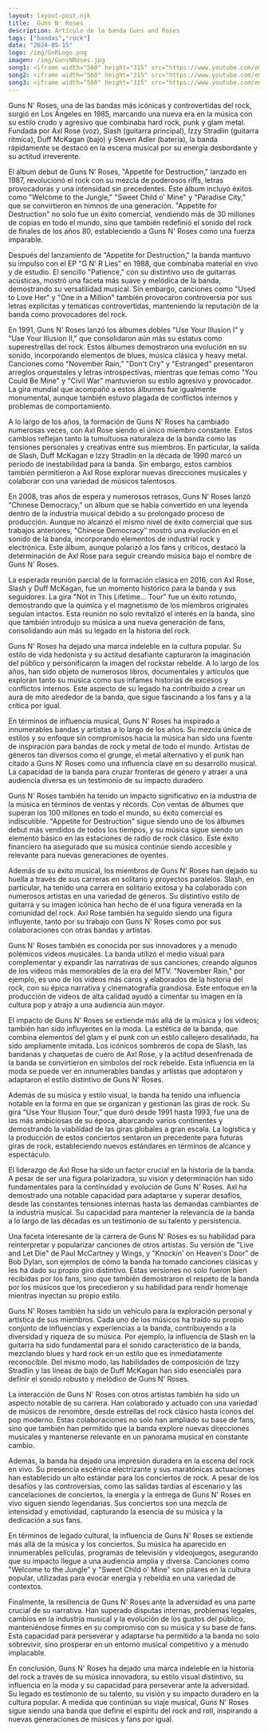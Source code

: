 ```yaml
---
layout: layout-post.njk
title:  Guns N' Roses
description: Artículo de la banda Guns and Roses
tags: ["bandas","rock"]
date: "2024-05-15"
logo: /img/GnRLogo.png
imagen: /img/GunsNRoses.jpg
song1: <iframe width="560" height="315" src="https://www.youtube.com/embed/1w7OgIMMRc4?si=Y3bDQBibRURjjlyY" title="YouTube video player" frameborder="0" allow="accelerometer; autoplay; clipboard-write; encrypted-media; gyroscope; picture-in-picture; web-share" referrerpolicy="strict-origin-when-cross-origin" allowfullscreen></iframe>
song2: <iframe width="560" height="315" src="https://www.youtube.com/embed/o1tj2zJ2Wvg?si=mc7btYPdnLAHImE9" title="YouTube video player" frameborder="0" allow="accelerometer; autoplay; clipboard-write; encrypted-media; gyroscope; picture-in-picture; web-share" referrerpolicy="strict-origin-when-cross-origin" allowfullscreen></iframe>
song3: <iframe width="560" height="315" src="https://www.youtube.com/embed/8SbUC-UaAxE?si=j8B_VC--MBy6UtnK" title="YouTube video player" frameborder="0" allow="accelerometer; autoplay; clipboard-write; encrypted-media; gyroscope; picture-in-picture; web-share" referrerpolicy="strict-origin-when-cross-origin" allowfullscreen></iframe>
---
```

Guns N' Roses, una de las bandas más icónicas y controvertidas del rock, surgió en Los Ángeles en 1985, marcando una nueva era en la música con su estilo crudo y agresivo que combinaba hard rock, punk y glam metal. Fundada por Axl Rose (voz), Slash (guitarra principal), Izzy Stradlin (guitarra rítmica), Duff McKagan (bajo) y Steven Adler (batería), la banda rápidamente se destacó en la escena musical por su energía desbordante y su actitud irreverente.

El álbum debut de Guns N' Roses, "Appetite for Destruction," lanzado en 1987, revolucionó el rock con su mezcla de poderosos riffs, letras provocadoras y una intensidad sin precedentes. Este álbum incluyó éxitos como "Welcome to the Jungle," "Sweet Child o' Mine" y "Paradise City," que se convirtieron en himnos de una generación. "Appetite for Destruction" no solo fue un éxito comercial, vendiendo más de 30 millones de copias en todo el mundo, sino que también redefinió el sonido del rock de finales de los años 80, estableciendo a Guns N' Roses como una fuerza imparable.

Después del lanzamiento de "Appetite for Destruction," la banda mantuvo su impulso con el EP "G N' R Lies" en 1988, que combinaba material en vivo y de estudio. El sencillo "Patience," con su distintivo uso de guitarras acústicas, mostró una faceta más suave y melódica de la banda, demostrando su versatilidad musical. Sin embargo, canciones como "Used to Love Her" y "One in a Million" también provocaron controversia por sus letras explícitas y temáticas controvertidas, manteniendo la reputación de la banda como provocadores del rock.

En 1991, Guns N' Roses lanzó los álbumes dobles "Use Your Illusion I" y "Use Your Illusion II," que consolidaron aún más su estatus como superestrellas del rock. Estos álbumes demostraron una evolución en su sonido, incorporando elementos de blues, música clásica y heavy metal. Canciones como "November Rain," "Don't Cry" y "Estranged" presentaron arreglos orquestales y letras introspectivas, mientras que temas como "You Could Be Mine" y "Civil War" mantuvieron su estilo agresivo y provocador. La gira mundial que acompañó a estos álbumes fue igualmente monumental, aunque también estuvo plagada de conflictos internos y problemas de comportamiento.

A lo largo de los años, la formación de Guns N' Roses ha cambiado numerosas veces, con Axl Rose siendo el único miembro constante. Estos cambios reflejan tanto la tumultuosa naturaleza de la banda como las tensiones personales y creativas entre sus miembros. En particular, la salida de Slash, Duff McKagan e Izzy Stradlin en la década de 1990 marcó un período de inestabilidad para la banda. Sin embargo, estos cambios también permitieron a Axl Rose explorar nuevas direcciones musicales y colaborar con una variedad de músicos talentosos.

En 2008, tras años de espera y numerosos retrasos, Guns N' Roses lanzó "Chinese Democracy," un álbum que se había convertido en una leyenda dentro de la industria musical debido a su prolongado proceso de producción. Aunque no alcanzó el mismo nivel de éxito comercial que sus trabajos anteriores, "Chinese Democracy" mostró una evolución en el sonido de la banda, incorporando elementos de industrial rock y electrónica. Este álbum, aunque polarizó a los fans y críticos, destacó la determinación de Axl Rose para seguir creando música bajo el nombre de Guns N' Roses.

La esperada reunión parcial de la formación clásica en 2016, con Axl Rose, Slash y Duff McKagan, fue un momento histórico para la banda y sus seguidores. La gira "Not in This Lifetime... Tour" fue un éxito rotundo, demostrando que la química y el magnetismo de los miembros originales seguían intactos. Esta reunión no solo revitalizó el interés en la banda, sino que también introdujo su música a una nueva generación de fans, consolidando aún más su legado en la historia del rock.

Guns N' Roses ha dejado una marca indeleble en la cultura popular. Su estilo de vida hedonista y su actitud desafiante capturaron la imaginación del público y personificaron la imagen del rockstar rebelde. A lo largo de los años, han sido objeto de numerosos libros, documentales y artículos que exploran tanto su música como sus infames historias de excesos y conflictos internos. Este aspecto de su legado ha contribuido a crear un aura de mito alrededor de la banda, que sigue fascinando a los fans y a la crítica por igual.

En términos de influencia musical, Guns N' Roses ha inspirado a innumerables bandas y artistas a lo largo de los años. Su mezcla única de estilos y su enfoque sin compromisos hacia la música han sido una fuente de inspiración para bandas de rock y metal de todo el mundo. Artistas de géneros tan diversos como el grunge, el metal alternativo y el punk han citado a Guns N' Roses como una influencia clave en su desarrollo musical. La capacidad de la banda para cruzar fronteras de género y atraer a una audiencia diversa es un testimonio de su impacto duradero.

Guns N' Roses también ha tenido un impacto significativo en la industria de la música en términos de ventas y récords. Con ventas de álbumes que superan los 100 millones en todo el mundo, su éxito comercial es indiscutible. "Appetite for Destruction" sigue siendo uno de los álbumes debut más vendidos de todos los tiempos, y su música sigue siendo un elemento básico en las estaciones de radio de rock clásico. Este éxito financiero ha asegurado que su música continúe siendo accesible y relevante para nuevas generaciones de oyentes.

Además de su éxito musical, los miembros de Guns N' Roses han dejado su huella a través de sus carreras en solitario y proyectos paralelos. Slash, en particular, ha tenido una carrera en solitario exitosa y ha colaborado con numerosos artistas en una variedad de géneros. Su distintivo estilo de guitarra y su imagen icónica han hecho de él una figura venerada en la comunidad del rock. Axl Rose también ha seguido siendo una figura influyente, tanto por su trabajo con Guns N' Roses como por sus colaboraciones con otras bandas y artistas.

Guns N' Roses también es conocida por sus innovadores y a menudo polémicos videos musicales. La banda utilizó el medio visual para complementar y expandir las narrativas de sus canciones, creando algunos de los videos más memorables de la era del MTV. "November Rain," por ejemplo, es uno de los videos más caros y elaborados de la historia del rock, con su épica narrativa y cinematografía grandiosa. Este enfoque en la producción de videos de alta calidad ayudó a cimentar su imagen en la cultura pop y atrajo a una audiencia aún mayor.

El impacto de Guns N' Roses se extiende más allá de la música y los videos; también han sido influyentes en la moda. La estética de la banda, que combina elementos del glam y el punk con un estilo callejero desaliñado, ha sido ampliamente imitada. Los icónicos sombreros de copa de Slash, las bandanas y chaquetas de cuero de Axl Rose, y la actitud desenfrenada de la banda se convirtieron en símbolos del rock rebelde. Esta influencia en la moda se puede ver en innumerables bandas y artistas que adoptaron y adaptaron el estilo distintivo de Guns N' Roses.

Además de su música y estilo visual, la banda ha tenido una influencia notable en la forma en que se organizan y gestionan las giras de rock. Su gira "Use Your Illusion Tour," que duró desde 1991 hasta 1993, fue una de las más ambiciosas de su época, abarcando varios continentes y demostrando la viabilidad de las giras globales a gran escala. La logística y la producción de estos conciertos sentaron un precedente para futuras giras de rock, estableciendo nuevos estándares en términos de alcance y espectáculo.

El liderazgo de Axl Rose ha sido un factor crucial en la historia de la banda. A pesar de ser una figura polarizadora, su visión y determinación han sido fundamentales para la continuidad y evolución de Guns N' Roses. Axl ha demostrado una notable capacidad para adaptarse y superar desafíos, desde las constantes tensiones internas hasta las demandas cambiantes de la industria musical. Su capacidad para mantener la relevancia de la banda a lo largo de las décadas es un testimonio de su talento y persistencia.

Una faceta interesante de la carrera de Guns N' Roses es su habilidad para reinterpretar y popularizar canciones de otros artistas. Su versión de "Live and Let Die" de Paul McCartney y Wings, y "Knockin' on Heaven's Door" de Bob Dylan, son ejemplos de cómo la banda ha tomado canciones clásicas y les ha dado su propio giro distintivo. Estas versiones no solo fueron bien recibidas por los fans, sino que también demostraron el respeto de la banda por los músicos que los precedieron y su habilidad para rendir homenaje mientras inyectan su propio estilo.

Guns N' Roses también ha sido un vehículo para la exploración personal y artística de sus miembros. Cada uno de los músicos ha traído su propio conjunto de influencias y experiencias a la banda, contribuyendo a la diversidad y riqueza de su música. Por ejemplo, la influencia de Slash en la guitarra ha sido fundamental para el sonido característico de la banda, mezclando blues y hard rock en un estilo que es inmediatamente reconocible. Del mismo modo, las habilidades de composición de Izzy Stradlin y las líneas de bajo de Duff McKagan han sido esenciales para definir el sonido robusto y melódico de Guns N' Roses.

La interacción de Guns N' Roses con otros artistas también ha sido un aspecto notable de su carrera. Han colaborado y actuado con una variedad de músicos de renombre, desde estrellas del rock clásico hasta íconos del pop moderno. Estas colaboraciones no solo han ampliado su base de fans, sino que también han permitido que la banda explore nuevas direcciones musicales y mantenerse relevante en un panorama musical en constante cambio.

Además, la banda ha dejado una impresión duradera en la escena del rock en vivo. Su presencia escénica electrizante y sus maratónicas actuaciones han establecido un alto estándar para los conciertos de rock. A pesar de los desafíos y las controversias, como las salidas tardías al escenario y las cancelaciones de conciertos, la energía y la entrega de Guns N' Roses en vivo siguen siendo legendarias. Sus conciertos son una mezcla de intensidad y emotividad, capturando la esencia de su música y la dedicación a sus fans.

En términos de legado cultural, la influencia de Guns N' Roses se extiende más allá de la música y los conciertos. Su música ha aparecido en innumerables películas, programas de televisión y videojuegos, asegurando que su impacto llegue a una audiencia amplia y diversa. Canciones como "Welcome to the Jungle" y "Sweet Child o' Mine" son pilares en la cultura popular, utilizadas para evocar energía y rebeldía en una variedad de contextos.

Finalmente, la resiliencia de Guns N' Roses ante la adversidad es una parte crucial de su narrativa. Han superado disputas internas, problemas legales, cambios en la industria musical y la evolución de los gustos del público, manteniéndose firmes en su compromiso con su música y su base de fans. Esta capacidad para perseverar y adaptarse ha permitido a la banda no solo sobrevivir, sino prosperar en un entorno musical competitivo y a menudo implacable.

En conclusión, Guns N' Roses ha dejado una marca indeleble en la historia del rock a través de su música innovadora, su estilo visual distintivo, su influencia en la moda y su capacidad para perseverar ante la adversidad. Su legado es testimonio de su talento, su visión y su impacto duradero en la cultura popular. A medida que continúan su viaje musical, Guns N' Roses sigue siendo una banda que define el espíritu del rock and roll, inspirando a nuevas generaciones de músicos y fans por igual.